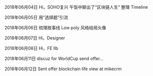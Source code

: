 2018年06月04日
Hi，SOHO复兴
午饭中聊出了“区块链人生”
整理 Timeline

2018年06月05日
用“选择题”引流

2018年06月06日
梳理故事线
Low poly 风格结局头像

2018年06月07日
Hi，Designer

2018年06月08日
Hi，FE llb

2018年06月11日
discuz for WorldCup
send offer...

2018年06月12日
Sent offer
blockchain life view at mikecrm 